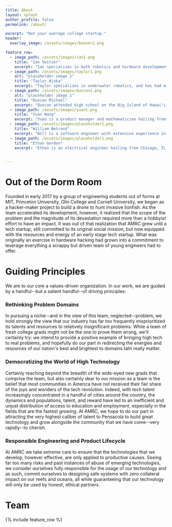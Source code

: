 ```yaml
---
title: About
layout: splash
author_profile: false
permalink: /about/

excerpt: "Not your average college startup."
header:
  overlay_image: /assets/images/banner2.png

feature_row:
  - image_path: /assets/images/ian1.png
    title: "Ian Switzer"
    excerpt: "Ian specializes in both robotics and hardware development. Though he has extensive knowledge in typical electrical engineer skills such as digital circuit design, PCB design/inhouse manufacturing, and FPGA/microcontroller usage he is also very well versed in mechanical design/CAD, computer programming, and embedded firmware development. Ian attributes this knowledge to the dozens of projects he has pursued in which he designed and built a wide range of devices including but not limited to rapidly and autonomously recharging drones, autonomous weaponized robots, and an intelligent high load power distribution board. Ian has also demonstrated extreme competency in 3D printer technology and usage."
  - image_path: /assets/images/taylor1.png
    alt: "placeholder image 2"
    title: "Taylor Njaka"
    excerpt: "Taylor specializes in underwater robotics, and has had experience with computer and general electronic hardware, as well as advanced control systems. In his undergraduate career, he designed and fabricated an inexpensive ocean wave energy generator using extensive MATLAB optimization for maximum power output and cost analysis. He was recently the project lead on novel type of ROV omnidirectional propulsion system designed w/ helicopter based controls for MIT’s Marine Robotics Team. He also has experience with ocean wave gliders and other forms of marine propulsion, and is a former FRC Robotics world champion."
  - image_path: /assets/images/duncan1.png
    alt: "placeholder image 1"
    title: "Duncan Michael"
    excerpt: "Duncan attended high school on the Big Island of Hawai'i where learned to scuba dive and became an avid spear fisherman. For the past four years he has attended Olin College of Engineering in Needham, Massachusetts where he has designed and built drones, medical devices, and off-road race cars, in addition to over 70 other group and personal projects. He specializes in advanced mechanical design computer aided design for manufacturing. He has applied his expertise to all design projects at AMRC. In addition to his product design and manufacturing, Duncan builds test rigs in order to validate design decisions and improve said designs."
  - image_path: /assets/images/yuan1.png
    title: "Yuan Wang"
    excerpt: "Yuan is a product manager and mathematician hailing from Los Angeles, California, serving as a software engineer for AMRC. He has worked at data modeling, software engineering, and product management capacities at high powered firms in aerospace, computer vision, and the hedge fund industry. During his undergraduate years at Princeton University, Yuan served as President of the Princeton University Cycling Team, led student startups in digital health and thin client application streaming, served as a mentor at top college hackathons, and volunteered with a number of organizations working in causes ranging from global poverty to homelessness in LA to cancer research."
  - image_path: /assets/images/placeholder1.png
    title: "William Betrand"
    excerpt: "Will is a software engineer with extensive experience in rapid prototyping and computer vision currently contributing to AMRC's work in artificial intelligence and computer vision. At Princeton University, Will was a varsity cross country and track runner and led a number of student-used applications, as well cloud streaming software."
  - image_path: /assets/images/placeholder1.png
    title: "Ethan Gordon"
    excerpt: "Ethan is an electrical engineer hailing from Chicago, IL contributing a strong theoretical background in electrical engineering and physics. At Princeton, Ethan graduated with highest honors from the Electrical Engineering department and was a strong contributor on a wide range of academic academic research."


---
```

# Out of the Dorm Room
Founded in early 2017 by a group of engineering students out of forms at MIT, Princeton University, Olin College and Cornell University, we began as a hacker-maker project to build a drone to hunt invasive lionfish. As the team accelerated its development, however, it realized that the scope of the problem and the magnitude of its devastation required more than a hobbyist effort to have an impact. It was out of that realization that AMRC grew until a tech startup, still committed to its original social mission, but now equipped with the resources and energy of an early stage tech startup. What was originally an exercise in hardware hacking had grown into a commitment to leverage everything a scrappy but driven team of young engineers had to offer. 

# Guiding Principles
We are to our core a values-driven organization. In our work, we are guided by a handful--but a salient handful--of driving principles:

### Rethinking Problem Domains
In pursuing a niche--and in the view of this team, neglected--problem, we hold strongly the view that our industry has far too frequently misprioritized its talents and resources to relatively insignificant problems. While a team of fresh college grads might not be the one to prove them wrong, we'll certainly try: we intend to provide a positive example of bringing high tech to real problems, and hopefully do our part in redirecting the energies and resources of our nation's best and brightest to domains taht really matter.

### Democratizing the World of High Technology
Certainly reaching beyond the breadth of the wide-eyed new grads that comprise the team, but also certainly dear to our mission as a team is the belief that most communities in America have not received their fair share of the joys and wonders of the tech revolution. Indeed, with tech talent increasingly concentrated in a handful of cities around the country, the dynamics and populations, talent, and reward have led to an inefficient and unjust distribution of access to education and employment, especially in the fields that are the fastest growing. At AMRC, we hope to do our part in attracting the very highest caliber of talent to Pensacola to build great technology and grow alongside the community that we have come--very rapidly--to cherish.

### Responsible Engineering and Product Lifecycle 
At AMRC we take extreme care to ensure that the technologies that we develop, however effective, are only applied to productive causes. Seeing far too many risks and past instances of abuse of emerging technologies, we consider ourselves fully responsible for the usage of our technology and as such, commit ourselves to designing safe systems with zero collateral impact on our reefs and oceans, all while guaranteeing that our technology will only be used by honest, ethical partners.

# Team

{% include feature_row %}



